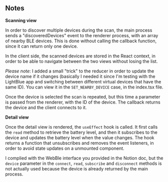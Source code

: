 ## Notes

**Scanning view**

In order to discover multiple devices during the scan, the main process sends a "discoveredDevices" event to the renderer process, with an array of nearby BLE devices. This is done without calling the callback function, since it can return only one device.

In the client side, the scanned devices are stored in the React context, in order to be able to navigate between the two views without losing the list.

*Please note*: I added a small "trick" to the reducer in order to update the device name if it changes (basically I needed it since I'm testing with the LightBlue app and switching between different virtual devices that have the same ID). You can view it in the `SET_NEARBY_DEVICE` case, in the index.tsx file.

Once the device is selected the scan is repeated, but this time a parameter is passed from the renderer, with the ID of the device. The callback returns the device and the client connects to it.

**Detail view**

Once the detail view is rendered, the `useEffect` hook is called. It first calls the `read` method to retrieve the battery level, and then it subscribes to the device and updates the battery level when the value changes. The hook returns a function that unsubscribes and removes the event listeners, in order to avoid state updates on a unmounted component.

I complied with the WebBle interface you provided in the Notion doc, but the `device` parameter in the `connect`, `read`, `subscribe` and `disconnect` methods is not actually used because the device is already returned by the main process.
